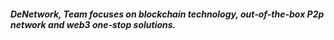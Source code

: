 ##### DeNetwork, Team focuses on blockchain technology, out-of-the-box P2p network and web3 one-stop solutions.
